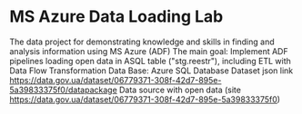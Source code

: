 # MS Azure Data Loading Lab
The data project for demonstrating knowledge and skills in finding and analysis information using  MS Azure (ADF)
The main goal:  Implement ADF pipelines loading open data in ASQL table ("stg.reestr"), including ETL with Data Flow Transformation
Data Base: Azure SQL Database
Dataset json link https://data.gov.ua/dataset/06779371-308f-42d7-895e-5a39833375f0/datapackage
Data source with open data (site https://data.gov.ua/dataset/06779371-308f-42d7-895e-5a39833375f0)
